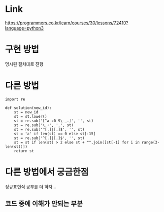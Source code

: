 # Link

https://programmers.co.kr/learn/courses/30/lessons/72410?language=python3

# 구현 방법

명시된 절차대로 진행

# 다른 방법

    import re
    
    def solution(new_id):
        st = new_id
        st = st.lower()
        st = re.sub('[^a-z0-9\-_.]', '', st)
        st = re.sub('\.+', '.', st)
        st = re.sub('^[.]|[.]$', '', st)
        st = 'a' if len(st) == 0 else st[:15]
        st = re.sub('^[.]|[.]$', '', st)
        st = st if len(st) > 2 else st + "".join([st[-1] for i in range(3-len(st))])
        return st

# 다른 방법에서 궁금한점

정규표현식 공부를 더 하자...

## 코드 중에 이해가 안되는 부분